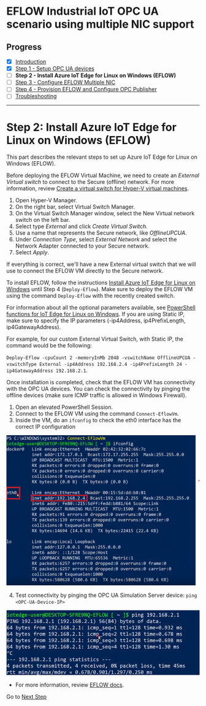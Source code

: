 # EFLOW Industrial IoT OPC UA scenario using multiple NIC support
## Progress

- [x] [Introduction](../README.md)  
- [x] [Step 1 - Setup OPC UA devices](./Setup%20OPC%20UA%20Devices.MD) 
- [ ] **Step 2 - Install Azure IoT Edge for Linux on Windows (EFLOW)**  
- [ ] [Step 3 - Configure EFLOW Multiple NIC](./Configure%20EFLOW%20Multiple%20NIC.MD)  
- [ ] [Step 4 - Provision EFLOW and Configure OPC Publisher](./Provision%20EFLOW%20and%20Configure%20OPC%20Publisher.MD)  
- [ ] [Troubleshooting](./Troubleshooting.MD)  
---


# Step 2: Install Azure IoT Edge for Linux on Windows (EFLOW)
This part describes the relevant steps to set up Azure IoT Edge for Linux on Windows (EFLOW).

Before deploying the EFLOW Virtual Machine, we need to create an _External Virtual switch_ to connect to the Secure (offline) network. For more information, review [Create a virtual switch for Hyper-V virtual machines](https://docs.microsoft.com/en-us/windows-server/virtualization/hyper-v/get-started/create-a-virtual-switch-for-hyper-v-virtual-machines).

1. Open Hyper-V Manager.
2. On the right bar, select Virtual Switch Manager. 
3. On the Virtual Switch Manager window, select the New Virtual network switch on the left bar.
4. Select type _External_ and click _Create Virtual Switch_.
5. Use a name that represents the Secure network, like _OfflineUPCUA_.
6. Under _Connection Type_, select _External Network_ and select the Network Adapter connected to your Secure network.
7. Select _Apply_.

If everything is correct, we'll have a new External virtual switch that we will use to connect the EFLOW VM directly to the Secure network. 

To install EFLOW, follow the instructions [Install Azure IoT Edge for Linux on Windows](https://docs.microsoft.com/en-us/azure/iot-edge/how-to-provision-single-device-linux-on-windows-symmetric?view=iotedge-2018-06&tabs=powershell) until Step 4 (`Deploy-Eflow`). Make sure to deploy the EFLOW VM using the command `Deploy-Eflow` with the recently created switch. 

For information about all the optional parameters available, see [PowerShell functions for IoT Edge for Linux on Windows](https://docs.microsoft.com/en-us/azure/iot-edge/reference-iot-edge-for-linux-on-windows-functions?view=iotedge-2018-06#deploy-eflow). If you are using Static IP, make sure to specify the IP parameters (-ip4Address, ip4PrefixLength, ip4GatewayAddress). 

For example, for our custom External Virtual Switch, with Static IP, the command would be the following: 

`Deploy-Eflow -cpuCount 2 -memoryInMb 2048 -vswitchName OfflineUPCUA -vswitchType External -ip4Address 192.168.2.4 -ip4PrefixLength 24 -ip4GatewayAddress 192.168.2.1`.

Once installation is completed, check that the EFLOW VM has connectivity with the OPC UA devices. You can check the connectivity by pinging the offline devices (make sure ICMP traffic is allowed in Windows Firewall).
1. Open an elevated PowerShell Session.
2. Connect to the EFLOW VM using the command `Connect-EflowVm`.
3. Inside the VM, do an `ifconfig` to check the eth0 interface has the correct IP configuration

![Ifconfig](./../Images/Ifconfig.png)

4. Test connectivity by pinging the OPC UA Simulation Server device: `ping <OPC-UA-Device-IP>`

![Ifconfig](./../Images/Ping.png)

* For more information, review [EFLOW docs](https://docs.microsoft.com/azure/iot-edge/iot-edge-for-linux-on-windows).
 

 Go to [Next Step](./Configure%20EFLOW%20Multiple%20NIC.MD)  




